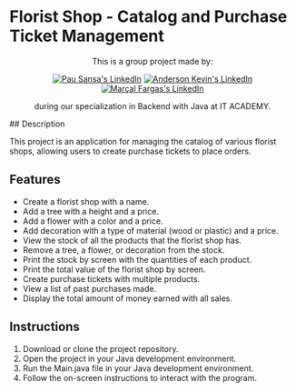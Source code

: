 # Florist Shop - Catalog and Purchase Ticket Management

<center>
This is a group project made by:

[![Pau Sansa's LinkedIn](https://img.shields.io/badge/linkedin-Pau%20Sansa-blue)](https://www.linkedin.com/in/pausansa/)
[![Anderson Kevin's LinkedIn](https://img.shields.io/badge/linkedin-Anderson%20Kevin-blue)](#)
[![Marçal Fargas's LinkedIn](https://img.shields.io/badge/LinkedIn-Mar%C3%A7al%20Fargas-blue)](#)


during our specialization in Backend with Java at IT ACADEMY.
</center>
## Description

This project is an application for managing the catalog of various florist shops, allowing users to create purchase tickets to place orders.

## Features

- Create a florist shop with a name.
- Add a tree with a height and a price.
- Add a flower with a color and a price.
- Add decoration with a type of material (wood or plastic) and a price.
- View the stock of all the products that the florist shop has.
- Remove a tree, a flower, or decoration from the stock.
- Print the stock by screen with the quantities of each product.
- Print the total value of the florist shop by screen.
- Create purchase tickets with multiple products.
- View a list of past purchases made.
- Display the total amount of money earned with all sales.

## Instructions

1. Download or clone the project repository.
2. Open the project in your Java development environment.
3. Run the Main.java file in your Java development environment.
4. Follow the on-screen instructions to interact with the program.
